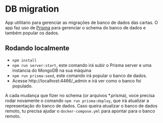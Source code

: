 # DB migration
App utilitario para gerenciar as migrações de banco de dados das cartas. O app faz uso de [Prisma](http://prisma.io) para gerenciar
o schema do banco de dados e também popular os dados.

## Rodando localmente
- `npm install`
- `npm run server:start`, este comando irá subir o Prisma server e uma instancia do MongoDB na sua máquina
- `npm run prisma:seed`, este comando irá popular o banco de dados.
- Acesse http://localhost:4466/_admin e irá ver como o banco foi populado.

A cada mudança que fizer no schema (or arquivos *.prisma), voce precisa rodar novamente o comando `npm run prisma:deploy`,
que irá atualizar a representação do banco de dados.
Caso queira atualizar o banco de dados remoto, tu precisa ajudar o `docker-compose.yml` para apontar para o banco remoto.
